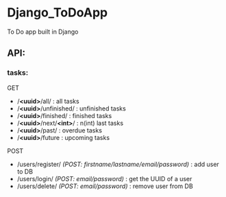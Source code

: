 
# Django_ToDoApp
To Do app built in Django

## API:
### tasks:
GET
- /**\<uuid>**/all/ : all tasks
- /**\<uuid>**/unfinished/ : unfinished tasks
- /**\<uuid>**/finished/ : finished tasks
- /**\<uuid>**/next/**\<int>**/ : n(int) last tasks
- /**\<uuid>**/past/ : overdue tasks
- /**\<uuid>**/future : upcoming tasks
 
POST
- /users/register/ <i>(POST: firstname/lastname/email/password)</i> : add user to DB
- /users/login/ <i>(POST: email/password)</i> : get the UUID of a user
- /users/delete/ <i>(POST: email/password)</i> : remove user from DB